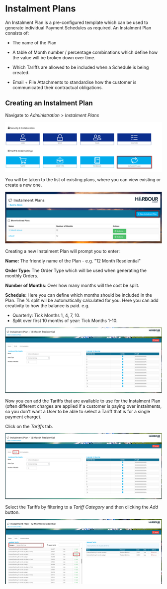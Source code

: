 # Instalment Plans

An Instalment Plan is a pre-configured template which can be used to generate individual Payment Schedules as required.  An Instalment Plan consists of:

- The name of the Plan
- A table of Month number / percentage combinations which define how the value will be broken down over time.

- Which Tariffs are allowed to be included when a Schedule is being created.
- Email + File Attachments to standardise how the customer is communicated their contractual obligations.

## Creating an Instalment Plan

Navigate to *Administration* > *Instalment Plans*

![image-20191101153303894](image-20191101153303894.png)

You will be taken to the list of existing plans, where you can view existing or create a new one.

![image-20191101153600514](image-20191101153600514.png)

Creating a new Instalment Plan will prompt you to enter:

**Name:** The friendly name of the Plan - e.g. "12 Month Resdiential"

**Order Type:** The Order Type which will be used when generating the monthly Orders.

**Number of Months**: Over how many months will the cost be split.

**Schedule**: Here you can define which months should be included in the Plan.  The % split wil be automatically calculated for you.  Here you can add creativity to how the balance is paid.  e.g. 

- Quarterly: Tick Months 1, 4, 7, 10.
- Split over first 10 months of year: Tick Months 1-10.

![image-20200814123334237](image-20200814123334237.png)

Now you can add the Tariffs that are available to use for the Instalment Plan (often different charges are applied if a customer is paying over instalments, so you don't want a User to be able to select a Tariff that is for a single payment charge).

Click on the *Tariffs* tab.

![image-20200814123433904](image-20200814123433904.png)

Select the Tariffs by filtering to a *Tariff Category* and then clicking the *Add* button.

![image-20200814130150771](image-20200814130150771.png)